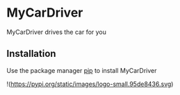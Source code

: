 # MyCarDriver 
MyCarDriver drives the car for you

## Installation 
Use the package manager [pip](https://pypi.org/project/pip/) to install MyCarDriver 

!(https://pypi.org/static/images/logo-small.95de8436.svg)
